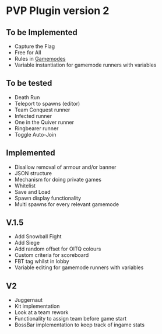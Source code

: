 PVP Plugin version 2
===========
## To be Implemented
* Capture the Flag
* Free for All
* Rules in [Gamemodes](src/main/java/com/mcmiddleearth/pvpplugin/statics/Gamemodes.java)
* Variable instantiation for gamemode runners with variables

## To be tested
* Death Run
* Teleport to spawns (editor)
* Team Conquest runner
* Infected runner
* One in the Quiver runner
* Ringbearer runner
* Toggle Auto-Join

## Implemented
* Disallow removal of armour and/or banner
* JSON structure
* Mechanism for doing private games
* Whitelist
* Save and Load
* Spawn display functionality
* Multi spawns for every relevant gamemode

## V.1.5
* Add Snowball Fight
* Add Siege
* Add random offset for OITQ colours
* Custom criteria for scoreboard
* FBT tag whilst in lobby
* Variable editing for gamemode runners with variables

## V2
* Juggernaut
* Kit implementation
* Look at a team rework
* Functionality to assign team before game start
* BossBar implementation to keep track of ingame stats